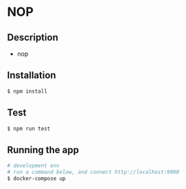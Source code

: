 # NOP

## Description

- nop

## Installation

```bash
$ npm install
```

## Test

```bash
$ npm run test
```

## Running the app

```bash
# development env
# run a command below, and connect http://localhost:9000
$ docker-compose up


```
